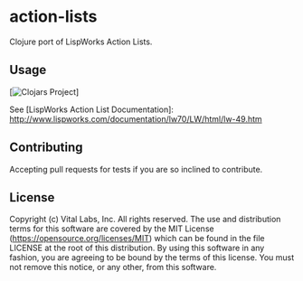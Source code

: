 # action-lists

Clojure port of LispWorks Action Lists.
   
## Usage

[![Clojars Project](https://img.shields.io/clojars/v/action-lists.svg)]

See [LispWorks Action List Documentation]: http://www.lispworks.com/documentation/lw70/LW/html/lw-49.htm

## Contributing

Accepting pull requests for tests if you are so inclined to contribute.

## License

Copyright (c) Vital Labs, Inc. All rights reserved. The use and
distribution terms for this software are covered by the MIT
License (https://opensource.org/licenses/MIT) which can be found
in the file LICENSE at the root of this distribution.
By using this software in any fashion, you are agreeing to be
bound by the terms of this license.  You must not remove this notice,
or any other, from this software.